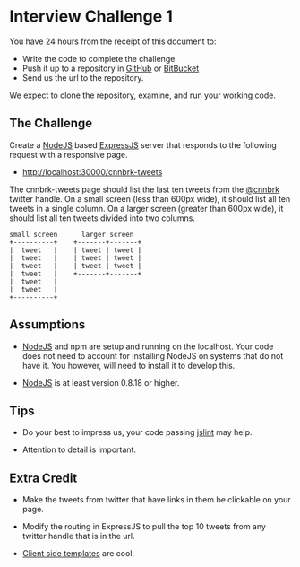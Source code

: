 # Interview Challenge 1
You have 24 hours from the receipt of this document to:

- Write the code to complete the challenge
- Push it up to a repository in [GitHub][5] or [BitBucket][6]
- Send us the url to the repository.

We expect to clone the repository, examine, and run your working code.


## The Challenge
Create a [NodeJS][0] based [ExpressJS][1] server that responds to the following
request with a responsive page.

- [http://localhost:30000/cnnbrk-tweets][2]

The cnnbrk-tweets page should list the last ten tweets from the [@cnnbrk][7]
twitter handle.  On a small screen (less than 600px wide), it should list all
ten tweets in a single column.  On a larger screen (greater than 600px wide), it
should list all ten tweets divided into two columns.

    small screen      larger screen
    +----------+    +-------+-------+
    |  tweet   |    | tweet | tweet |
    |  tweet   |    | tweet | tweet |
    |  tweet   |    | tweet | tweet |
    |  tweet   |    +-------+-------+
    |  tweet   |
    |  tweet   |
    +----------+


## Assumptions
- [NodeJS][0] and npm are setup and running on the localhost.  Your code does
  not need to account for installing NodeJS on systems that do not have it.
  You however, will need to install it to develop this.

- [NodeJS][0] is at least version 0.8.18 or higher.


## Tips
- Do your best to impress us, your code passing [jslint][3] may help.

- Attention to detail is important.


## Extra Credit
- Make the tweets from twitter that have links in them be clickable on your
  page.

- Modify the routing in ExpressJS to pull the top 10 tweets from any twitter
  handle that is in the url.

- [Client side templates][4] are cool.




[0]: http://nodejs.org
[1]: http://expressjs.com
[2]: http://localhost:30000/cnnbrk-tweets
[3]: http://jslint.com
[4]: http://linkedin.github.com/dustjs/
[5]: http://github.com
[6]: http://bitbucket.org
[7]: https://twitter.com/cnnbrk